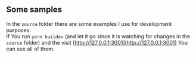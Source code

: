## Some samples

In the `source` folder there are some examples I use for development purposes.  
If You run `yarn buildev` (and let it go since it is watching for changes in the `source` folder) and the visit [http://127.0.0.1:3001](http://127.0.0.1:3001) You can see all of them.